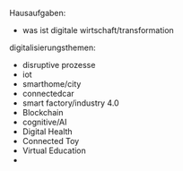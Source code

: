 Hausaufgaben:
  - was ist digitale wirtschaft/transformation

  digitalisierungsthemen:
  - disruptive prozesse
  - iot
  - smarthome/city
  - connectedcar
  - smart factory/industry 4.0
  - Blockchain
  - cognitive/AI
  - Digital Health
  - Connected Toy
  - Virtual Education
  -  
